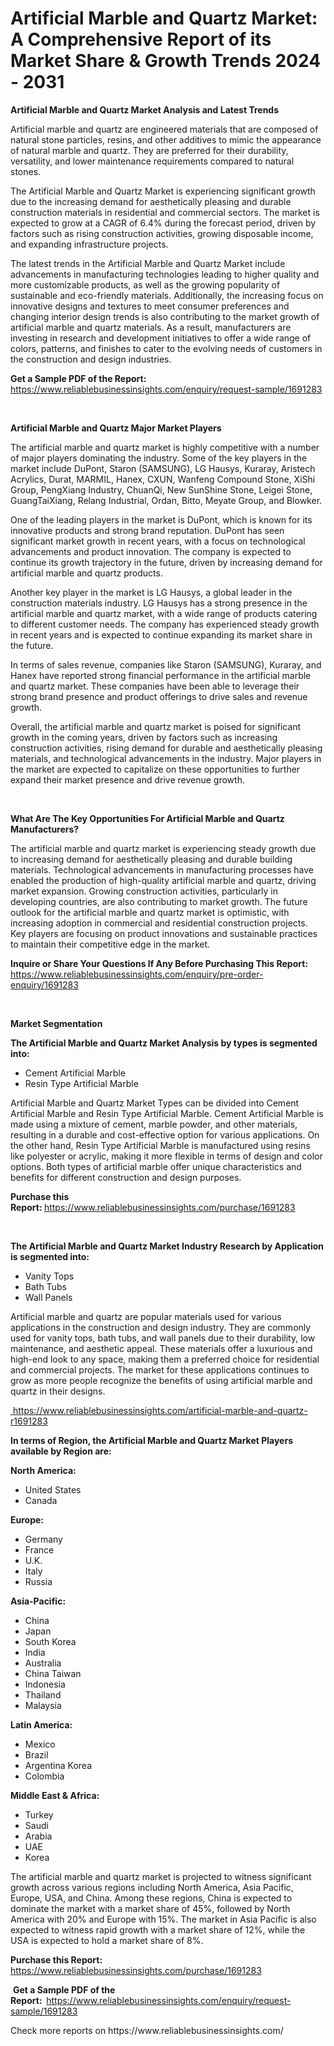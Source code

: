 <p><h1>Artificial Marble and Quartz Market: A Comprehensive Report of its Market Share & Growth Trends 2024 - 2031</h1></p><p><strong>Artificial Marble and Quartz Market Analysis and Latest Trends</strong></p>
<p><p>Artificial marble and quartz are engineered materials that are composed of natural stone particles, resins, and other additives to mimic the appearance of natural marble and quartz. They are preferred for their durability, versatility, and lower maintenance requirements compared to natural stones.</p><p>The Artificial Marble and Quartz Market is experiencing significant growth due to the increasing demand for aesthetically pleasing and durable construction materials in residential and commercial sectors. The market is expected to grow at a CAGR of 6.4% during the forecast period, driven by factors such as rising construction activities, growing disposable income, and expanding infrastructure projects.</p><p>The latest trends in the Artificial Marble and Quartz Market include advancements in manufacturing technologies leading to higher quality and more customizable products, as well as the growing popularity of sustainable and eco-friendly materials. Additionally, the increasing focus on innovative designs and textures to meet consumer preferences and changing interior design trends is also contributing to the market growth of artificial marble and quartz materials. As a result, manufacturers are investing in research and development initiatives to offer a wide range of colors, patterns, and finishes to cater to the evolving needs of customers in the construction and design industries.</p></p>
<p><strong>Get a Sample PDF of the Report:&nbsp;</strong> <a href="https://www.reliablebusinessinsights.com/enquiry/request-sample/1691283">https://www.reliablebusinessinsights.com/enquiry/request-sample/1691283</a></p>
<p>&nbsp;</p>
<p><strong>Artificial Marble and Quartz Major Market Players</strong></p>
<p><p>The artificial marble and quartz market is highly competitive with a number of major players dominating the industry. Some of the key players in the market include DuPont, Staron (SAMSUNG), LG Hausys, Kuraray, Aristech Acrylics, Durat, MARMIL, Hanex, CXUN, Wanfeng Compound Stone, XiShi Group, PengXiang Industry, ChuanQi, New SunShine Stone, Leigei Stone, GuangTaiXiang, Relang Industrial, Ordan, Bitto, Meyate Group, and Blowker.</p><p>One of the leading players in the market is DuPont, which is known for its innovative products and strong brand reputation. DuPont has seen significant market growth in recent years, with a focus on technological advancements and product innovation. The company is expected to continue its growth trajectory in the future, driven by increasing demand for artificial marble and quartz products.</p><p>Another key player in the market is LG Hausys, a global leader in the construction materials industry. LG Hausys has a strong presence in the artificial marble and quartz market, with a wide range of products catering to different customer needs. The company has experienced steady growth in recent years and is expected to continue expanding its market share in the future.</p><p>In terms of sales revenue, companies like Staron (SAMSUNG), Kuraray, and Hanex have reported strong financial performance in the artificial marble and quartz market. These companies have been able to leverage their strong brand presence and product offerings to drive sales and revenue growth.</p><p>Overall, the artificial marble and quartz market is poised for significant growth in the coming years, driven by factors such as increasing construction activities, rising demand for durable and aesthetically pleasing materials, and technological advancements in the industry. Major players in the market are expected to capitalize on these opportunities to further expand their market presence and drive revenue growth.</p></p>
<p>&nbsp;</p>
<p><strong>What Are The Key Opportunities For Artificial Marble and Quartz Manufacturers?</strong></p>
<p><p>The artificial marble and quartz market is experiencing steady growth due to increasing demand for aesthetically pleasing and durable building materials. Technological advancements in manufacturing processes have enabled the production of high-quality artificial marble and quartz, driving market expansion. Growing construction activities, particularly in developing countries, are also contributing to market growth. The future outlook for the artificial marble and quartz market is optimistic, with increasing adoption in commercial and residential construction projects. Key players are focusing on product innovations and sustainable practices to maintain their competitive edge in the market.</p></p>
<p><strong>Inquire or Share Your Questions If Any Before Purchasing This Report:</strong> <a href="https://www.reliablebusinessinsights.com/enquiry/pre-order-enquiry/1691283">https://www.reliablebusinessinsights.com/enquiry/pre-order-enquiry/1691283</a></p>
<p>&nbsp;</p>
<p><strong>Market Segmentation</strong></p>
<p><strong>The Artificial Marble and Quartz Market Analysis by types is segmented into:</strong></p>
<p><ul><li>Cement Artificial Marble</li><li>Resin Type Artificial Marble</li></ul></p>
<p><p>Artificial Marble and Quartz Market Types can be divided into Cement Artificial Marble and Resin Type Artificial Marble. Cement Artificial Marble is made using a mixture of cement, marble powder, and other materials, resulting in a durable and cost-effective option for various applications. On the other hand, Resin Type Artificial Marble is manufactured using resins like polyester or acrylic, making it more flexible in terms of design and color options. Both types of artificial marble offer unique characteristics and benefits for different construction and design purposes.</p></p>
<p><strong>Purchase this Report:&nbsp;</strong><a href="https://www.reliablebusinessinsights.com/purchase/1691283">https://www.reliablebusinessinsights.com/purchase/1691283</a></p>
<p>&nbsp;</p>
<p><strong>The Artificial Marble and Quartz Market Industry Research by Application is segmented into:</strong></p>
<p><ul><li>Vanity Tops</li><li>Bath Tubs</li><li>Wall Panels</li></ul></p>
<p><p>Artificial marble and quartz are popular materials used for various applications in the construction and design industry. They are commonly used for vanity tops, bath tubs, and wall panels due to their durability, low maintenance, and aesthetic appeal. These materials offer a luxurious and high-end look to any space, making them a preferred choice for residential and commercial projects. The market for these applications continues to grow as more people recognize the benefits of using artificial marble and quartz in their designs.</p></p>
<p><a href="https://www.reliablebusinessinsights.com/artificial-marble-and-quartz-r1691283">&nbsp;https://www.reliablebusinessinsights.com/artificial-marble-and-quartz-r1691283</a></p>
<p><strong>In terms of Region, the Artificial Marble and Quartz Market Players available by Region are:</strong></p>
<p>
    <p> <strong> North America: </strong>
        <ul>
            <li>United States</li>
            <li>Canada</li>
        </ul>
        </p> 
    <p> <strong> Europe: </strong>
        <ul>
            <li>Germany</li>
            <li>France</li>
            <li>U.K.</li>
            <li>Italy</li>
            <li>Russia</li>
        </ul>
        </p> 
    <p> <strong> Asia-Pacific: </strong>
        <ul>
            <li>China</li>
            <li>Japan</li>
            <li>South Korea</li>
            <li>India</li>
            <li>Australia</li>
            <li>China Taiwan</li>
            <li>Indonesia</li>
            <li>Thailand</li>
            <li>Malaysia</li>
        </ul>
        </p> 
    <p> <strong> Latin America: </strong>
        <ul>
            <li>Mexico</li>
            <li>Brazil</li>
            <li>Argentina Korea</li>
            <li>Colombia</li>
        </ul>
        </p> 
    <p> <strong> Middle East & Africa: </strong>
        <ul>
            <li>Turkey</li>
            <li>Saudi</li>
            <li>Arabia</li>
            <li>UAE</li>
            <li>Korea</li>
        </ul>
    </p>
    </p>
<p><p>The artificial marble and quartz market is projected to witness significant growth across various regions including North America, Asia Pacific, Europe, USA, and China. Among these regions, China is expected to dominate the market with a market share of 45%, followed by North America with 20% and Europe with 15%. The market in Asia Pacific is also expected to witness rapid growth with a market share of 12%, while the USA is expected to hold a market share of 8%.</p></p>
<p><strong>Purchase this Report: </strong><a href="https://www.reliablebusinessinsights.com/purchase/1691283">https://www.reliablebusinessinsights.com/purchase/1691283</a></p>
<p>&nbsp;<strong>Get a Sample PDF of the Report:&nbsp;&nbsp;</strong><a href="https://www.reliablebusinessinsights.com/enquiry/request-sample/1691283">https://www.reliablebusinessinsights.com/enquiry/request-sample/1691283</a></p>
<p><strong></strong></p>
<p>Check more reports on https://www.reliablebusinessinsights.com/</p>